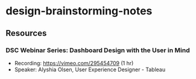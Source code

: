 # design-brainstorming-notes

## Resources

### DSC Webinar Series: Dashboard Design with the User in Mind
- Recording: https://vimeo.com/295454709 (1 hr)
- Speaker: Alyshia Olsen, User Experience Designer - Tableau
